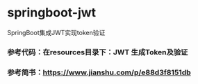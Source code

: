 # springboot-jwt
SpringBoot集成JWT实现token验证

### 参考代码：在resources目录下：JWT 生成Token及验证
### 参考简书：https://www.jianshu.com/p/e88d3f8151db
